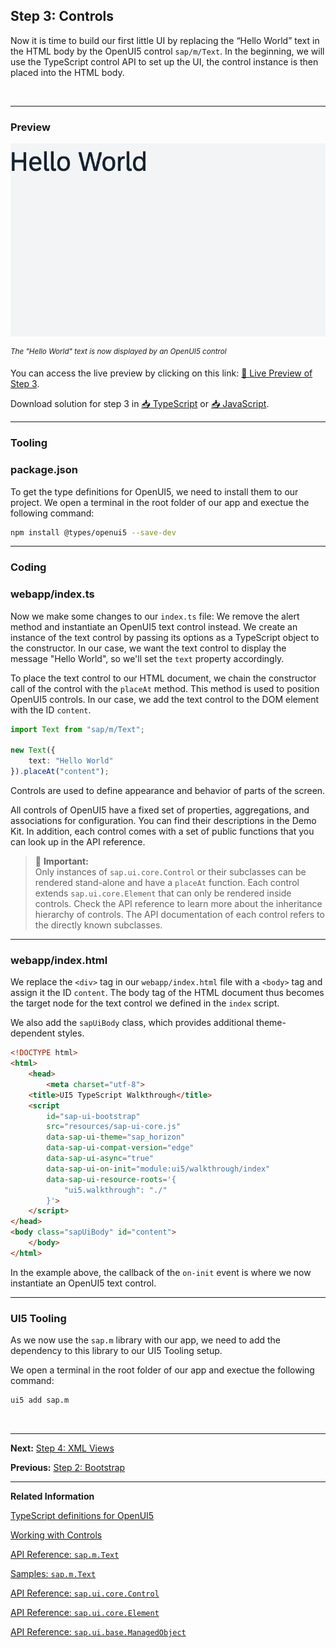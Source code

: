 ## Step 3: Controls

Now it is time to build our first little UI by replacing the “Hello World” text in the HTML body by the OpenUI5 control `sap/m/Text`. In the beginning, we will use the TypeScript control API to set up the UI, the control instance is then placed into the HTML body.

&nbsp;

***

### Preview

![](assets/loio30a42d381b9e4388bf7fdc0b941e5381_LowRes.png "The &quot;Hello World&quot; text is now displayed by a OpenUI5 control")

<sup>*The &quot;Hello World&quot; text is now displayed by an OpenUI5 control*</sup>


You can access the live preview by clicking on this link: [🔗 Live Preview of Step 3](https://sap-samples.github.io/ui5-typescript-walkthrough/build/03/index-cdn.html).

Download solution for step 3 in [📥 TypeScript](https://sap-samples.github.io/ui5-typescript-walkthrough/ui5-typescript-walkthrough-step-03.zip) or [📥 JavaScript](https://sap-samples.github.io/ui5-typescript-walkthrough/ui5-typescript-walkthrough-step-03-js.zip).

***

### Tooling

### package.json

To get the type definitions for OpenUI5, we need to install them to our project. We open a terminal in the root folder of our app and exectue the following command:

```sh
npm install @types/openui5 --save-dev
```

***

### Coding

### webapp/index.ts

Now we make some changes to our `index.ts` file: We remove the alert method and instantiate an OpenUI5 text control instead. We create an instance of the text control by passing its options as a TypeScript object to the constructor. In our case, we want the text control to display the message "Hello World", so we'll set the `text` property accordingly. 

To place the text control to our HTML document, we chain the constructor call of the control with the `placeAt` method. This method is used to position OpenUI5 controls. In our case, we add the text control to the DOM element with the ID `content`.

```ts
import Text from "sap/m/Text";

new Text({
    text: "Hello World"
}).placeAt("content");
```

Controls are used to define appearance and behavior of parts of the screen.

All controls of OpenUI5 have a fixed set of properties, aggregations, and associations for configuration. You can find their descriptions in the Demo Kit. In addition, each control comes with a set of public functions that you can look up in the API reference.

> 📌 **Important:** <br>
> Only instances of `sap.ui.core.Control` or their subclasses can be rendered stand-alone and have a `placeAt` function. Each control extends `sap.ui.core.Element` that can only be rendered inside controls. Check the API reference to learn more about the inheritance hierarchy of controls. The API documentation of each control refers to the directly known subclasses.

***

### webapp/index.html

We replace the `<div>` tag in our `webapp/index.html` file with a `<body>` tag and assign it the ID `content`. The body tag of the HTML document thus becomes the target node for the text control we defined in the `index` script.

We also add the `sapUiBody` class, which provides additional theme-dependent styles.

```html
<!DOCTYPE html>
<html>
    <head>
        <meta charset="utf-8">
	<title>UI5 TypeScript Walkthrough</title>
	<script
		id="sap-ui-bootstrap"
		src="resources/sap-ui-core.js"
		data-sap-ui-theme="sap_horizon"
		data-sap-ui-compat-version="edge"
		data-sap-ui-async="true"
		data-sap-ui-on-init="module:ui5/walkthrough/index"
		data-sap-ui-resource-roots='{
            "ui5.walkthrough": "./"
		}'>
	</script>
</head>
<body class="sapUiBody" id="content">
    </body>
</html>
```

In the example above, the callback of the `on-init` event is where we now instantiate an OpenUI5 text control. 

***


### UI5 Tooling

As we now use the `sap.m` library with our app, we need to add the dependency to this library to our UI5 Tooling setup. 

We open a terminal in the root folder of our app and exectue the following command:

```sh 
ui5 add sap.m 
```

&nbsp;

***

**Next:** [Step 4: XML Views](../04/README.md "Putting all our UI into the index.html file will very soon result in a messy setup and there is quite a bit of work ahead of us. So let’s do a first modularization by putting the sap/m/Text control into a dedicated view.")

**Previous:** [Step 2: Bootstrap](../02/README.md "Before we can do something with OpenUI5, we need to load and initialize it. This process of loading and initializing OpenUI5 is called bootstrapping. Once this bootstrapping is finished, we simply display an alert.")

***

**Related Information** 

[TypeScript definitions for OpenUI5](https://www.npmjs.com/package/@types/openui5)

[Working with Controls](https://sdk.openui5.org/topic/91f0a22d6f4d1014b6dd926db0e91070.html "Controls are used to define the appearance and behavior of screen areas.")

[API Reference: `sap.m.Text`](https://sdk.openui5.orgapi/sap.m.Text)

[Samples: `sap.m.Text` ](https://sdk.openui5.orgentity/sap.m.Text)

[API Reference: `sap.ui.core.Control`](https://sdk.openui5.orgapi/sap.ui.core.Control)

[API Reference: `sap.ui.core.Element`](https://sdk.openui5.orgapi/sap.ui.core.Element)

[API Reference: `sap.ui.base.ManagedObject`](https://sdk.openui5.orgapi/sap.ui.base.ManagedObject)
